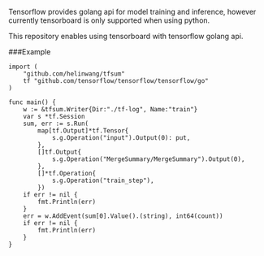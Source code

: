 Tensorflow provides golang api for model training and inference, however currently tensorboard is only supported when using python.

This repository enables using tensorboard with tensorflow golang api.

###Example

```
import (
    "github.com/helinwang/tfsum"
    tf "github.com/tensorflow/tensorflow/tensorflow/go"
)

func main() {
	w := &tfsum.Writer{Dir:"./tf-log", Name:"train"}
	var s *tf.Session
	sum, err := s.Run(
		map[tf.Output]*tf.Tensor{
			s.g.Operation("input").Output(0): put,
		},
		[]tf.Output{
			s.g.Operation("MergeSummary/MergeSummary").Output(0),
		},
		[]*tf.Operation{
			s.g.Operation("train_step"),
		})
	if err != nil {
		fmt.Println(err)
	}
	err = w.AddEvent(sum[0].Value().(string), int64(count))
	if err != nil {
		fmt.Println(err)
	}
}
```
